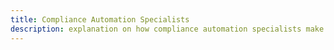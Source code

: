 ```yaml
---
title: Compliance Automation Specialists
description: explanation on how compliance automation specialists make use of surveilr.
---
```

